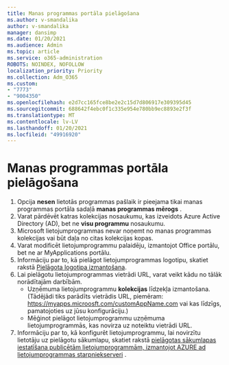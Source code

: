 ```yaml
---
title: Manas programmas portāla pielāgošana
ms.author: v-smandalika
author: v-smandalika
manager: dansimp
ms.date: 01/20/2021
ms.audience: Admin
ms.topic: article
ms.service: o365-administration
ROBOTS: NOINDEX, NOFOLLOW
localization_priority: Priority
ms.collection: Adm_O365
ms.custom:
- "7773"
- "9004350"
ms.openlocfilehash: e2d7cc165fce8be2e2c15d7d806917e309395d45
ms.sourcegitcommit: 688642f4ebc0f1c335e954e780bb9ec8893e2f3f
ms.translationtype: MT
ms.contentlocale: lv-LV
ms.lasthandoff: 01/20/2021
ms.locfileid: "49916920"
---
```

# <a name="customize-myapps-portal"></a>Manas programmas portāla pielāgošana

1. Opcija **nesen** lietotās programmas pašlaik ir pieejama tikai manas programmas portāla sadaļā **manas programmas mērogs** .
2. Varat pārdēvēt katras kolekcijas nosaukumu, kas izveidots Azure Active Directory (AD), bet ne **visu programmu** nosaukumu.
3. Microsoft lietojumprogrammas nevar noņemt no manas programmas kolekcijas vai būt daļa no citas kolekcijas kopas.
4. Varat modificēt lietojumprogrammu palaidēju, izmantojot Office portālu, bet ne ar MyApplications portālu.
5. Informāciju par to, kā pielāgot lietojumprogrammas logotipu, skatiet rakstā [Pielāgota logotipa izmantošana](https://docs.microsoft.com/azure/active-directory/manage-apps/add-application-portal-configure#use-a-custom-logo).
6. Lai pielāgotu lietojumprogrammas vietrādi URL, varat veikt kādu no tālāk norādītajām darbībām.
    - Uzņēmuma lietojumprogrammu **kolekcijas** līdzekļa izmantošana. (Tādējādi tiks parādīts vietrādis URL, piemēram: https://myapps.microosft.com/customAppName.com vai kas līdzīgs, pamatojoties uz jūsu konfigurāciju.)
    - Mēģinot pielāgot lietojumprogrammu uzņēmuma lietojumprogrammās, kas novirza uz noteiktu vietrādi URL.
7. Informāciju par to, kā konfigurēt lietojumprogrammu, lai novirzītu lietotāju uz pielāgotu sākumlapu, skatiet rakstā [pielāgotas sākumlapas iestatīšana publicētām lietojumprogrammām, izmantojot AZURE ad lietojumprogrammas starpniekserveri](https://docs.microsoft.com/azure/active-directory/manage-apps/application-proxy-configure-custom-home-page) .

